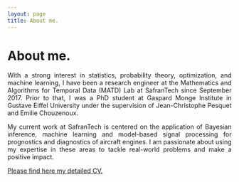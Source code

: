 ```yaml
---
layout: page
title: About me.
---
```


<h1>About me.</h1>

<p style='text-align: justify;'> With a strong interest in statistics, probability theory, optimization, and machine learning, I have been a research engineer at the Mathematics and Algorithms for Temporal Data (MATD) Lab at SafranTech since September 2017. Prior to that, I was a PhD student at Gaspard Monge Institute in Gustave Eiffel University under the supervision of Jean-Christophe Pesquet and Emilie Chouzenoux. </p>

<p style='text-align: justify;'> My current work at SafranTech is centered on the application of Bayesian inference, machine learning and model-based signal processing for prognostics and diagnostics of aircraft engines. I am passionate about using my expertise in these areas to tackle real-world problems and make a positive impact. </p>

<a href="#" class="btn">Please find here my detailed CV.</a>




